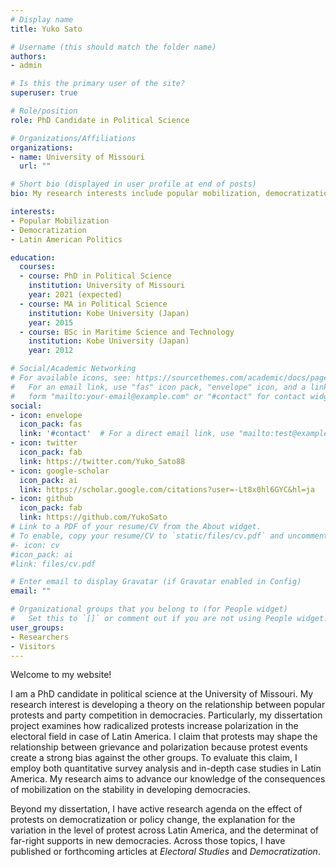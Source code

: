 ```yaml
---
# Display name
title: Yuko Sato

# Username (this should match the folder name)
authors:
- admin

# Is this the primary user of the site?
superuser: true

# Role/position
role: PhD Candidate in Political Science

# Organizations/Affiliations
organizations:
- name: University of Missouri
  url: ""

# Short bio (displayed in user profile at end of posts)
bio: My research interests include popular mobilization, democratization, and Latin American politics.

interests:
- Popular Mobilization
- Democratization
- Latin American Politics

education:
  courses:
  - course: PhD in Political Science
    institution: University of Missouri
    year: 2021 (expected)
  - course: MA in Political Science
    institution: Kobe University (Japan)
    year: 2015
  - course: BSc in Maritime Science and Technology
    institution: Kobe University (Japan)
    year: 2012

# Social/Academic Networking
# For available icons, see: https://sourcethemes.com/academic/docs/page-builder/#icons
#   For an email link, use "fas" icon pack, "envelope" icon, and a link in the
#   form "mailto:your-email@example.com" or "#contact" for contact widget.
social:
- icon: envelope
  icon_pack: fas
  link: '#contact'  # For a direct email link, use "mailto:test@example.org".
- icon: twitter
  icon_pack: fab
  link: https://twitter.com/Yuko_Sato88
- icon: google-scholar
  icon_pack: ai
  link: https://scholar.google.com/citations?user=-Lt8x0hl6GYC&hl=ja
- icon: github
  icon_pack: fab
  link: https://github.com/YukoSato
# Link to a PDF of your resume/CV from the About widget.
# To enable, copy your resume/CV to `static/files/cv.pdf` and uncomment the lines below.
#- icon: cv
#icon_pack: ai
#link: files/cv.pdf

# Enter email to display Gravatar (if Gravatar enabled in Config)
email: ""

# Organizational groups that you belong to (for People widget)
#   Set this to `[]` or comment out if you are not using People widget.
user_groups:
- Researchers
- Visitors
---
```

Welcome to my website!

I am a PhD candidate in political science at the University of Missouri. My research interest is developing a theory on the relationship between popular protests and party competition in democracies. Particularly, my dissertation project examines how radicalized protests increase polarization in the electoral field in case of Latin America. I claim that protests may shape the relationship between grievance and polarization because protest events create a strong bias against the other groups. To evaluate this claim, I employ both quantitative survey analysis and in-depth case studies in Latin America. My research aims to advance our knowledge of the consequences of mobilization on the stability in developing democracies.

Beyond my dissertation, I have active research agenda on the effect of protests on democratization or policy change, the explanation for the variation in the level of protest across Latin America, and the determinat of far-right supports in new democracies. Across those topics, I have published or forthcoming articles at <i>Electoral Studies</i> and <i> Democratization</i>.

